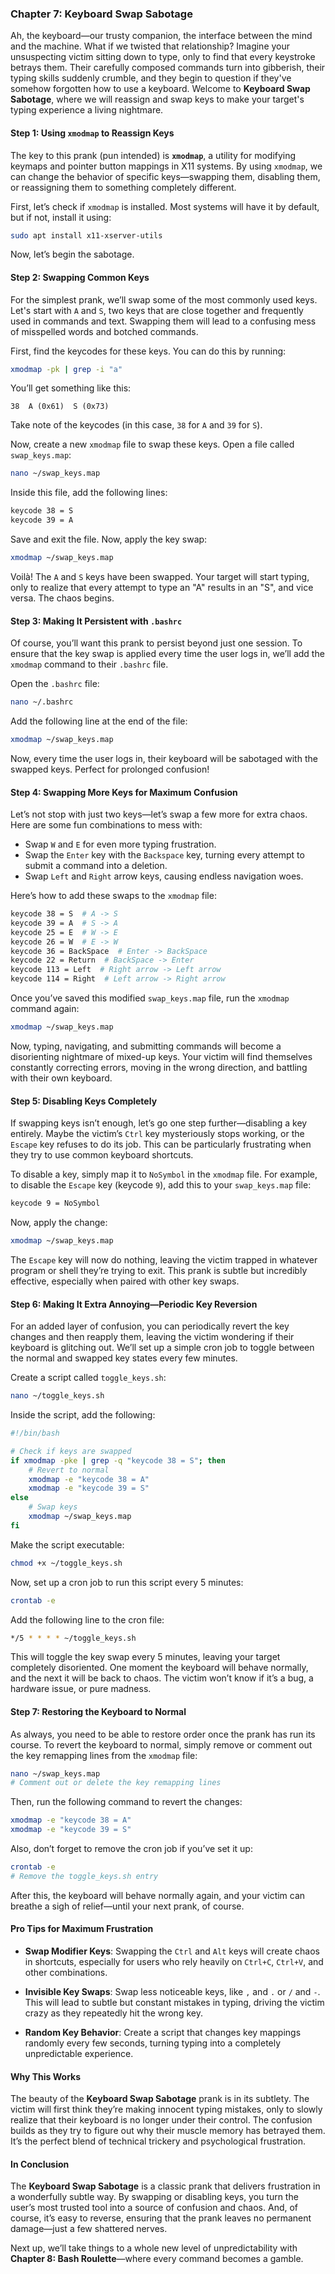 ### **Chapter 7: Keyboard Swap Sabotage**

Ah, the keyboard—our trusty companion, the interface between the mind and the machine. What if we twisted that relationship? Imagine your unsuspecting victim sitting down to type, only to find that every keystroke betrays them. Their carefully composed commands turn into gibberish, their typing skills suddenly crumble, and they begin to question if they've somehow forgotten how to use a keyboard. Welcome to **Keyboard Swap Sabotage**, where we will reassign and swap keys to make your target's typing experience a living nightmare.

#### **Step 1: Using `xmodmap` to Reassign Keys**

The key to this prank (pun intended) is **`xmodmap`**, a utility for modifying keymaps and pointer button mappings in X11 systems. By using `xmodmap`, we can change the behavior of specific keys—swapping them, disabling them, or reassigning them to something completely different.

First, let’s check if `xmodmap` is installed. Most systems will have it by default, but if not, install it using:

```bash
sudo apt install x11-xserver-utils
```

Now, let’s begin the sabotage.

#### **Step 2: Swapping Common Keys**

For the simplest prank, we’ll swap some of the most commonly used keys. Let's start with `A` and `S`, two keys that are close together and frequently used in commands and text. Swapping them will lead to a confusing mess of misspelled words and botched commands.

First, find the keycodes for these keys. You can do this by running:

```bash
xmodmap -pk | grep -i "a"
```

You’ll get something like this:

```
38  A (0x61)  S (0x73)
```

Take note of the keycodes (in this case, `38` for `A` and `39` for `S`).

Now, create a new `xmodmap` file to swap these keys. Open a file called `swap_keys.map`:

```bash
nano ~/swap_keys.map
```

Inside this file, add the following lines:

```bash
keycode 38 = S
keycode 39 = A
```

Save and exit the file. Now, apply the key swap:

```bash
xmodmap ~/swap_keys.map
```

Voilà! The `A` and `S` keys have been swapped. Your target will start typing, only to realize that every attempt to type an "A" results in an "S", and vice versa. The chaos begins.

#### **Step 3: Making It Persistent with `.bashrc`**

Of course, you’ll want this prank to persist beyond just one session. To ensure that the key swap is applied every time the user logs in, we’ll add the `xmodmap` command to their `.bashrc` file.

Open the `.bashrc` file:

```bash
nano ~/.bashrc
```

Add the following line at the end of the file:

```bash
xmodmap ~/swap_keys.map
```

Now, every time the user logs in, their keyboard will be sabotaged with the swapped keys. Perfect for prolonged confusion!

#### **Step 4: Swapping More Keys for Maximum Confusion**

Let’s not stop with just two keys—let’s swap a few more for extra chaos. Here are some fun combinations to mess with:

- Swap `W` and `E` for even more typing frustration.
- Swap the `Enter` key with the `Backspace` key, turning every attempt to submit a command into a deletion.
- Swap `Left` and `Right` arrow keys, causing endless navigation woes.

Here’s how to add these swaps to the `xmodmap` file:

```bash
keycode 38 = S  # A -> S
keycode 39 = A  # S -> A
keycode 25 = E  # W -> E
keycode 26 = W  # E -> W
keycode 36 = BackSpace  # Enter -> BackSpace
keycode 22 = Return  # BackSpace -> Enter
keycode 113 = Left  # Right arrow -> Left arrow
keycode 114 = Right  # Left arrow -> Right arrow
```

Once you’ve saved this modified `swap_keys.map` file, run the `xmodmap` command again:

```bash
xmodmap ~/swap_keys.map
```

Now, typing, navigating, and submitting commands will become a disorienting nightmare of mixed-up keys. Your victim will find themselves constantly correcting errors, moving in the wrong direction, and battling with their own keyboard.

#### **Step 5: Disabling Keys Completely**

If swapping keys isn’t enough, let’s go one step further—disabling a key entirely. Maybe the victim’s `Ctrl` key mysteriously stops working, or the `Escape` key refuses to do its job. This can be particularly frustrating when they try to use common keyboard shortcuts.

To disable a key, simply map it to `NoSymbol` in the `xmodmap` file. For example, to disable the `Escape` key (keycode `9`), add this to your `swap_keys.map` file:

```bash
keycode 9 = NoSymbol
```

Now, apply the change:

```bash
xmodmap ~/swap_keys.map
```

The `Escape` key will now do nothing, leaving the victim trapped in whatever program or shell they’re trying to exit. This prank is subtle but incredibly effective, especially when paired with other key swaps.

#### **Step 6: Making It Extra Annoying—Periodic Key Reversion**

For an added layer of confusion, you can periodically revert the key changes and then reapply them, leaving the victim wondering if their keyboard is glitching out. We’ll set up a simple cron job to toggle between the normal and swapped key states every few minutes.

Create a script called `toggle_keys.sh`:

```bash
nano ~/toggle_keys.sh
```

Inside the script, add the following:

```bash
#!/bin/bash

# Check if keys are swapped
if xmodmap -pke | grep -q "keycode 38 = S"; then
    # Revert to normal
    xmodmap -e "keycode 38 = A"
    xmodmap -e "keycode 39 = S"
else
    # Swap keys
    xmodmap ~/swap_keys.map
fi
```

Make the script executable:

```bash
chmod +x ~/toggle_keys.sh
```

Now, set up a cron job to run this script every 5 minutes:

```bash
crontab -e
```

Add the following line to the cron file:

```bash
*/5 * * * * ~/toggle_keys.sh
```

This will toggle the key swap every 5 minutes, leaving your target completely disoriented. One moment the keyboard will behave normally, and the next it will be back to chaos. The victim won’t know if it’s a bug, a hardware issue, or pure madness.

#### **Step 7: Restoring the Keyboard to Normal**

As always, you need to be able to restore order once the prank has run its course. To revert the keyboard to normal, simply remove or comment out the key remapping lines from the `xmodmap` file:

```bash
nano ~/swap_keys.map
# Comment out or delete the key remapping lines
```

Then, run the following command to revert the changes:

```bash
xmodmap -e "keycode 38 = A"
xmodmap -e "keycode 39 = S"
```

Also, don’t forget to remove the cron job if you’ve set it up:

```bash
crontab -e
# Remove the toggle_keys.sh entry
```

After this, the keyboard will behave normally again, and your victim can breathe a sigh of relief—until your next prank, of course.

#### **Pro Tips for Maximum Frustration**

- **Swap Modifier Keys**: Swapping the `Ctrl` and `Alt` keys will create chaos in shortcuts, especially for users who rely heavily on `Ctrl+C`, `Ctrl+V`, and other combinations.
  
- **Invisible Key Swaps**: Swap less noticeable keys, like `,` and `.` or `/` and `-`. This will lead to subtle but constant mistakes in typing, driving the victim crazy as they repeatedly hit the wrong key.

- **Random Key Behavior**: Create a script that changes key mappings randomly every few seconds, turning typing into a completely unpredictable experience.

#### **Why This Works**

The beauty of the **Keyboard Swap Sabotage** prank is in its subtlety. The victim will first think they’re making innocent typing mistakes, only to slowly realize that their keyboard is no longer under their control. The confusion builds as they try to figure out why their muscle memory has betrayed them. It’s the perfect blend of technical trickery and psychological frustration.

#### **In Conclusion**

The **Keyboard Swap Sabotage** is a classic prank that delivers frustration in a wonderfully subtle way. By swapping or disabling keys, you turn the user’s most trusted tool into a source of confusion and chaos. And, of course, it’s easy to reverse, ensuring that the prank leaves no permanent damage—just a few shattered nerves.

Next up, we’ll take things to a whole new level of unpredictability with **Chapter 8: Bash Roulette**—where every command becomes a gamble.
